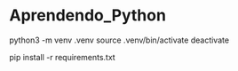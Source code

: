 # Aprendendo_Python
python3 -m venv .venv
source .venv/bin/activate
deactivate

pip install -r requirements.txt
